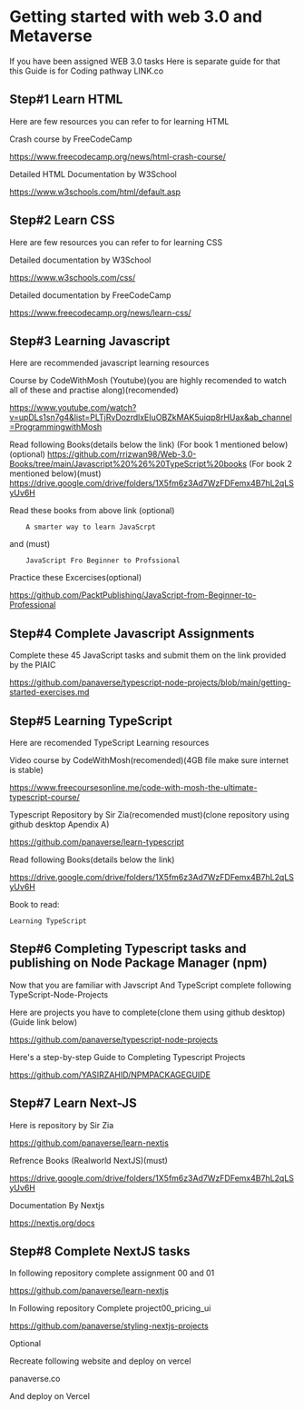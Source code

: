 #   Getting started with web 3.0 and Metaverse 
If you have been assigned WEB 3.0 tasks Here is separate guide for that this Guide is for Coding pathway
    LINK.co
## Step#1 Learn HTML

Here are few resources you can refer to for learning HTML

Crash course by FreeCodeCamp

https://www.freecodecamp.org/news/html-crash-course/  
    
Detailed HTML Documentation by W3School    

https://www.w3schools.com/html/default.asp    
    
## Step#2 Learn CSS

Here are few resources you can refer to for learning CSS

Detailed documentation by W3School

https://www.w3schools.com/css/                           

Detailed documentation by FreeCodeCamp

https://www.freecodecamp.org/news/learn-css/              
    
## Step#3 Learning Javascript

Here are recommended javascript learning resources

Course by CodeWithMosh (Youtube)(you are highly recomended to watch all of these and practise along)(recomended)

https://www.youtube.com/watch?v=upDLs1sn7g4&list=PLTjRvDozrdlxEIuOBZkMAK5uiqp8rHUax&ab_channel=ProgrammingwithMosh

Read following Books(details below the link)
(For book 1 mentioned below)(optional)
https://github.com/rrizwan98/Web-3.0-Books/tree/main/Javascript%20%26%20TypeScript%20books
(For book 2 mentioned below)(must)
https://drive.google.com/drive/folders/1X5fm6z3Ad7WzFDFemx4B7hL2qLSyUv6H

Read these books from above link (optional)

        A smarter way to learn JavaScrpt   
        
and (must)

        JavaScript Fro Beginner to Profssional
    
Practice these Excercises(optional)

https://github.com/PacktPublishing/JavaScript-from-Beginner-to-Professional

## Step#4 Complete Javascript Assignments

Complete these 45 JavaScript tasks and submit them on the link provided by the PIAIC

https://github.com/panaverse/typescript-node-projects/blob/main/getting-started-exercises.md

## Step#5 Learning TypeScript

Here are recomended TypeScript Learning resources

Video course by CodeWithMosh(recomended)(4GB file make sure internet is stable)

https://www.freecoursesonline.me/code-with-mosh-the-ultimate-typescript-course/
    
Typescript Repository by Sir Zia(recomended must)(clone repository using github desktop Apendix A)

https://github.com/panaverse/learn-typescript
    
Read following Books(details below the link)

https://drive.google.com/drive/folders/1X5fm6z3Ad7WzFDFemx4B7hL2qLSyUv6H
    
Book to read: 

    Learning TypeScript

## Step#6 Completing Typescript tasks and publishing on Node Package Manager (npm)

Now that you are familiar with Javscript And TypeScript complete following TypeScript-Node-Projects

Here are projects you have to complete(clone them using github desktop)(Guide link below)

https://github.com/panaverse/typescript-node-projects

Here's a step-by-step Guide to Completing Typescript Projects

https://github.com/YASIRZAHID/NPMPACKAGEGUIDE
    
## Step#7 Learn Next-JS 

Here is repository by Sir Zia

https://github.com/panaverse/learn-nextjs
    
Refrence Books (Realworld NextJS)(must)

https://drive.google.com/drive/folders/1X5fm6z3Ad7WzFDFemx4B7hL2qLSyUv6H

Documentation By Nextjs

https://nextjs.org/docs
    
## Step#8 Complete NextJS tasks

In following repository complete assignment 00 and 01

https://github.com/panaverse/learn-nextjs
    
In Following repository Complete project00_pricing_ui

https://github.com/panaverse/styling-nextjs-projects

Optional

Recreate following website and deploy on vercel

panaverse.co
    
And deploy on Vercel    
 


    
    
